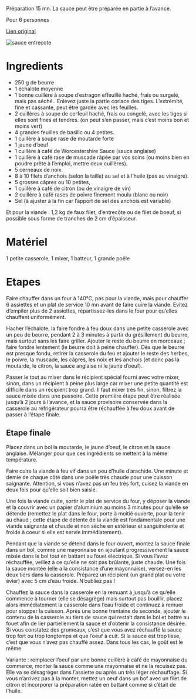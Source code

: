 Préparation 15 mn. La sauce peut être préparée en partie à l’avance.

Pour 6 personnes

[Lien original](https://www.atoute.org/n/Recette-de-la-sauce-entrecote.html)

![sauce entrecote](../images/entrecote.jpg)

# Ingredients

- 250 g de beurre 
- 1 échalote moyenne 
- 1 bonne cuillère à soupe d’estragon effeuillé haché, frais ou surgelé, mais pas séché.. Enlevez juste la partie coriace des tiges. L’extrémité, fine et cassante, peut être gardée avec les feuilles. 
- 2 cuillères à soupe de cerfeuil haché, frais ou congelé, avec les tiges si elles sont fines et tendres. (on peut s’en passer, mais c’est moins bon et moins vert) 
- 4 grandes feuilles de basilic ou 4 petites. 
- 1 cuillère à soupe rase de moutarde forte 
- 1 jaune d’oeuf 
- 1 cuillère à café de Worcestershire Sauce (sauce anglaise) 
- 1 cuillère à café rase de muscade râpée par vos soins (ou moins bien en poudre prête à l’emploi, mettre deux cuillères). 
- 5 cerneaux de noix. 
- 8 à 10 filets d’anchois (selon la taille) au sel et à l’huile (pas au vinaigre). 
- 5 grosses câpres ou 10 petites, 
- 1 cuillère à café de citron (ou de vinaigre de vin) 
- 2 cuillère à café rases de poivre finement moulu (blanc ou noir) 
- Sel (à ajuster à la fin car l’apport de sel des anchois est variable)

Et pour la viande : 1,2 kg de faux filet, d’entrecôte ou de filet de boeuf, si possible sous forme de tranches de 2 cm d’épaisseur.

# Matériel 

1 petite casserole, 1 mixer, 1 batteur, 1 grande poêle

# Etapes

Faire chauffer dans un four à 140°C, pas pour la viande, mais pour chauffer 6 assiettes et un plat de service 10 mn avant de faire cuire la viande. Evitez d’empiler plus de 2 assiettes, répartissez-les dans le four pour qu’elles chauffent uniformément.

Hacher l’échalote, la faire fondre à feu doux dans une petite casserole avec un peu de beurre, pendant 2 à 3 minutes à partir du grésillement du beurre, mais surtout sans les faire griller. Ajouter le reste du beurre en morceaux ; faire fondre lentement (le beurre doit à peine chauffer). Dès que le beurre est presque fondu, retirer la casserole du feu et ajouter le reste des herbes, le poivre, la muscade, les câpres, les noix et les anchois (et donc pas la moutarde, le citron, la sauce anglaise ni le jaune d’oeuf).

Passer le tout au mixer dans le récipient spécial fourni avec votre mixer, sinon, dans un récipient à peine plus large car mixer une petite quantité est difficile dans un récipient trop grand. Il faut mixer très fin, sinon, filtrez la sauce mixée dans une passoire. Cette première étape peut être réalisée jusqu’à 2 jours à l’avance, et la sauce provisoire conservée dans la casserole au réfrigérateur pourra être réchauffée à feu doux avant de passer à l’étape finale.

## Etape finale

Placez dans un bol la moutarde, le jaune d’oeuf, le citron et la sauce anglaise. Mélanger pour que ces ingrédients se mettent à la même température.

Faire cuire la viande à feu vif dans un peu d’huile d’arachide. Une minute et demie de chaque côté dans une poële très chaude pour une cuisson saignante. Attention, si vous n’avez pas un feu très fort, cuisez la viande en deux fois pour qu’elle soit bien saisie.

Une fois la viande cuite, sortir le plat de service du four, y déposer la viande et la couvrir avec un papier d’aluminium au moins 3 minutes pour qu’elle se détende (remettez le plat dans le four, porte à moitié ouverte, pour la tenir au chaud ; cette étape de détente de la viande est fondamentale pour une viande saignante et chaude et non sèche en extérieur et sanguinolente et froide à coeur si elle est servie immédiatement).

Pendant que la viande se détend dans le four ouvert, montez la sauce finale dans un bol, comme une mayonnaise en ajoutant progressivement la sauce mixée dans le bol tout en battant au fouet électrique. Si vous l’avez réchauffée, veillez à ce qu’elle ne soit pas brûlante, juste chaude. Une fois la sauce montée (elle a la consistance d’une mayonnaise), versez-en les deux tiers dans la casserole. Préparez un récipient (un grand plat ou votre évier) avec 5 cm d’eau froide. N’oubliez pas !

Chauffez la sauce dans la casserole en la remuant à jusqu’à ce qu’elle commence à tourner (elle se désagrège) mais surtout pas bouillir, placez alors immédiatement la casserole dans l’eau froide et continuez à remuer pour stopper la cuisson. Après une bonne trentaine de seconde, ajouter le contenu de la casserole au tiers de sauce qui restait dans le bol et battre au fouet afin de lier partiellement la sauce et d’obtenir la consistance désirée. Si vous constatez des grumeaux, c’est que vous avez réchauffé la sauce trop fort ou trop longtemps et que l’oeuf à cuit. Si la sauce est trop lisse, c’est que vous n’avez pas chauffé assez. Dans tous les cas, le goût est le même.

Variante : remplacer l’oeuf par une bonne cuillère à café de mayonnaise du commerce, monter la sauce comme une mayonnaise et ne la recuisez pas. Elle va se désagréger dans l’assiette ou après un très léger réchauffage. Si vous n’arrivez pas à la monter, mettez un oeuf dans un bof avec un filet de citron et incorporer la préparation ratée en battant comme si c’était de l’huile.


